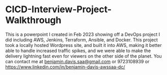 # CICD-Interview-Project-Walkthrough
This is a powerpoint I created in Feb 2023 showing off a DevOps project I did including AWS, Jenkins, Terraform, Ansible, and Docker.
This project took a locally hosted Wordpress site, and built it into AWS, making it better able to handle increased traffic spikes, and we were able to make the delivery lightning fast even for viewers on the other side of the planet.
You can contact me at benjamin.davis.saa@gmail.com or 9723108939 or https://www.linkedin.com/in/benjamin-davis-awssaa-dc/
